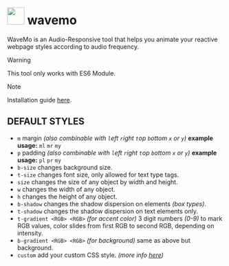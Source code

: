 # <img src="https://github-production-user-asset-6210df.s3.amazonaws.com/106491722/328722976-7b6a1d0d-54a9-41ab-b92f-08ff530e7d7b.png?X-Amz-Algorithm=AWS4-HMAC-SHA256&X-Amz-Credential=AKIAVCODYLSA53PQK4ZA%2F20240515%2Fus-east-1%2Fs3%2Faws4_request&X-Amz-Date=20240515T055648Z&X-Amz-Expires=300&X-Amz-Signature=9f7e04314a1bcc290bfe0809cec8362328d0b98c90548bbdbf9bfa3410c8b5d7&X-Amz-SignedHeaders=host&actor_id=106491722&key_id=0&repo_id=797500082" width="40" /> wavemo 

WaveMo is an Audio-Responsive tool that helps you animate your reactive webpage styles according to audio frequency.

> [!WARNING]
> This tool only works with ES6 Module.

> [!NOTE]
> Installation guide [here](https://wvmo.xhyabunny.org/).

## DEFAULT STYLES
- `m` margin *(also combinable with `l`eft `r`ight `t`op `b`ottom `x` or `y`)* **example usage:** `ml` `mr` `my`
- `p` padding *(also combinable with `l`eft `r`ight `t`op `b`ottom `x` or `y`)* **example usage:** `pl` `pr` `my`
- `b-size` changes background size.
- `t-size` changes font size, only allowed for text type tags.
- `size` changes the size of any object by width and height.
- `w` changes the width of any object.
- `h` changes the height of any object.
- `b-shadow` changes the shadow dispersion on elements *(box types)*.
- `t-shadow` changes the shadow dispersion on text elements only.
- `t-gradient <RGB> <RGB>` *(for accent color)* 3 digit numbers *(0-9)* to mark RGB values, color slides from first RGB to second RGB, depending on intensity.
- `b-gradient <RGB> <RGB>` *(for background)* same as above but background.
- `custom` add your custom CSS style. *(more info [here](https://wvmo.xhyabunny.org/))*
